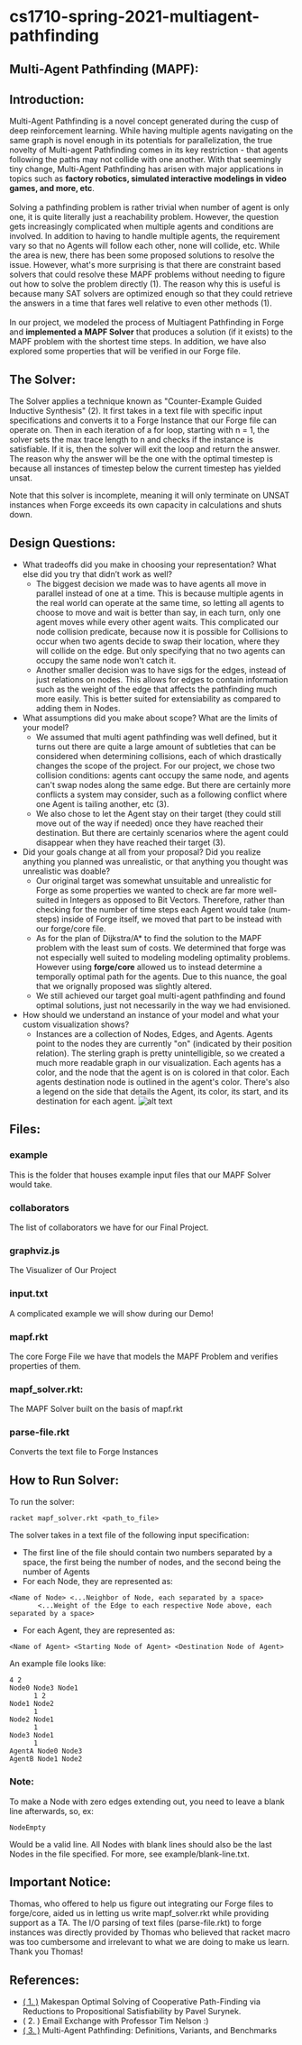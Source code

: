 # cs1710-spring-2021-multiagent-pathfinding
[comment]: <> (This is a mark down file, and is intended to be read that way!)
## Multi-Agent Pathfinding (MAPF):
## Introduction:
Multi-Agent Pathfinding is a novel concept generated during the cusp of deep reinforcement learning. While having multiple agents navigating on the same graph is novel enough in its potentials for parallelization, the true novelty of Multi-agent Pathfinding comes in its key restriction - that agents following the paths may not collide with one another. With that seemingly tiny change, Multi-Agent Pathfinding has arisen with major applications in topics such as <b>factory robotics, simulated interactive modelings in video games, and more, etc</b>.
<br /><br />
Solving a pathfinding problem is rather trivial when number of agent is only one, it is quite literally just a reachability problem. However, the question gets increasingly complicated when multiple agents and conditions are involved. In addition to having to handle multiple agents, the requirement vary so that no Agents will follow each other, none will collide, etc. While the area is new, there has been some proposed solutions to resolve the issue. However, what's more surprising is that there are constraint based solvers that could resolve these MAPF problems without needing to figure out how to solve the problem directly (1). The reason why this is useful is because many SAT solvers are optimized enough so that they could retrieve the answers in a time that fares well relative to even other methods (1).
<br /><br />
In our project, we modeled the process of Multiagent Pathfinding in Forge and <b>implemented a MAPF Solver</b> that produces a solution (if it exists) to the MAPF problem with the shortest time steps. In addition, we have also explored some properties that will be verified in our Forge file.
## The Solver:
The Solver applies a technique known as "Counter-Example Guided Inductive Synthesis" (2). It first takes in a text file with specific input specifications and converts it to a Forge Instance that our Forge file can operate on. Then in each iteration of a for loop, starting with n = 1, the solver sets the max trace length to n and checks if the instance is satisfiable. If it is, then the solver will exit the loop and return the answer. The reason why the answer will be the one with the optimal timestep is because all instances of timestep below the current timestep has yielded unsat.

Note that this solver is incomplete, meaning it will only terminate on UNSAT instances when Forge exceeds its own capacity in calculations and shuts down.
## Design Questions:
- What tradeoffs did you make in choosing your representation? What else did you try that didn’t work as well?
    - The biggest decision we made was to have agents all move in parallel instead of one at a time. This is because multiple agents in the real world can operate at the same time, so letting all agents to choose to move and wait is better than say, in each turn, only one agent moves while every other agent waits. This complicated our node collision predicate, because now it is possible for Collisions to occur when two agents decide to swap their location, where they will collide on the edge. But only specifying that no two agents can occupy the same node won't catch it.
    - Another smaller decision was to have sigs for the edges, instead of just relations on nodes. This allows for edges to contain information such as the weight of the edge that affects the pathfinding much more easily. This is better suited for extensiability as compared to adding them in Nodes.
- What assumptions did you make about scope? What are the limits of your model?
    - We assumed that multi agent pathfinding was well defined, but it turns out there are quite a large amount of subtleties that can be considered when determining collisions, each of which drastically changes the scope of the project. For our project, we chose two collision conditions: agents cant occupy the same node, and agents can't swap nodes along the same edge. But there are certainly more conflicts a system may consider, such as a following conflict where one Agent is tailing another, etc (3). 
    - We also chose to let the Agent stay on their target (they could still move out of the way if needed) once they have reached their destination. But there are certainly scenarios where the agent could disappear when they have reached their target (3).
- Did your goals change at all from your proposal? Did you realize anything you planned was unrealistic, or that anything you thought was unrealistic was doable?
    - Our original target was somewhat unsuitable and unrealistic for Forge as some properties we wanted to check are far more well-suited in Integers as opposed to Bit Vectors. Therefore, rather than checking for the number of time steps each Agent would take (num-steps) inside of Forge itself, we moved that part to be instead with our forge/core file.
    - As for the plan of Dijkstra/A* to find the solution to the MAPF problem with the least sum of costs. We determined that forge was not especially well suited to modeling modeling optimality problems. However using <b>forge/core</b> allowed us to instead determine a temporally optimal path for the agents. Due to this nuance, the goal that we orignally proposed was slightly altered.
    - We still achieved our target goal multi-agent pathfinding and found optimal solutions, just not necessarily in the way we had envisioned.
- How should we understand an instance of your model and what your custom visualization shows?
    - Instances are a collection of Nodes, Edges, and Agents. Agents point to the nodes they are currently "on" (indicated by their position relation). The sterling graph is pretty unintelligible, so we created a much more readable graph in our visualization. Each agents has a color, and the node that the agent is on is colored in that color. Each agents destination node is outlined in the agent's color. There's also a legend on the side that details the Agent, its color, its start, and its destination for each agent.
![alt text](image/graphic.png "Title")
## Files:
### example
This is the folder that houses example input files that our MAPF Solver would take.
### collaborators
The list of collaborators we have for our Final Project.
### graphviz.js
The Visualizer of Our Project
### input.txt
A complicated example we will show during our Demo!
### mapf.rkt
The core Forge File we have that models the MAPF Problem and verifies properties of them.
### mapf_solver.rkt:
The MAPF Solver built on the basis of mapf.rkt
### parse-file.rkt
Converts the text file to Forge Instances

## How to Run Solver:
To run the solver:
```
racket mapf_solver.rkt <path_to_file>
```
The solver takes in a text file of the following input specification:
- The first line of the file should contain two numbers separated by a space, the first being the number of nodes, and the second being the number of Agents
- For each Node, they are represented as:
```
<Name of Node> <...Neighbor of Node, each separated by a space>
       <...Weight of the Edge to each respective Node above, each separated by a space>
```
- For each Agent, they are represented as:
```
<Name of Agent> <Starting Node of Agent> <Destination Node of Agent>
```
An example file looks like:
```
4 2
Node0 Node3 Node1
      1 2
Node1 Node2
      1
Node2 Node1
      1
Node3 Node1
      1
AgentA Node0 Node3
AgentB Node1 Node2
```
### Note:
To make a Node with zero edges extending out, you need to leave a blank line afterwards, so, ex:
```
NodeEmpty

```
Would be a valid line.
All Nodes with blank lines should also be the last Nodes in the file specified. For more, see example/blank-line.txt.

## Important Notice:
Thomas, who offered to help us figure out integrating our Forge files to forge/core, aided us in letting us write mapf_solver.rkt while providing support as a TA. The I/O parsing of text files (parse-file.rkt) to forge instances was directly provided by Thomas who believed that racket macro was too cumbersome and irrelevant to what we are doing to make us learn. Thank you Thomas!
## References:
- [( 1. )](https://arxiv.org/ftp/arxiv/papers/1610/1610.05452.pdf) Makespan Optimal Solving of Cooperative Path-Finding via Reductions to Propositional Satisfiability by Pavel Surynek.
- ( 2. ) Email Exchange with Professor Tim Nelson :)
- [( 3. )](https://arxiv.org/pdf/1906.08291.pdf) Multi-Agent Pathfinding: Definitions, Variants, and Benchmarks
